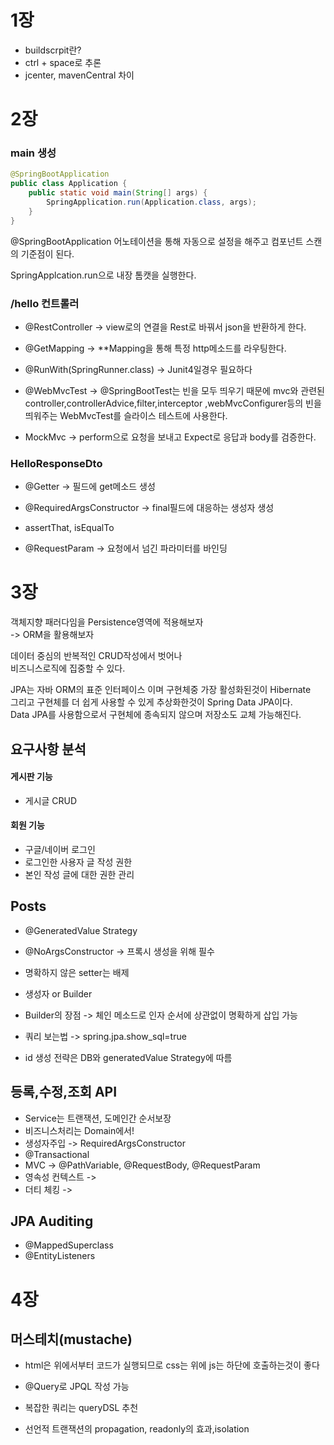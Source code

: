 # 1장  

* buildscrpit란?  
* ctrl + space로 추론  
* jcenter, mavenCentral 차이  

# 2장

### main 생성
```java
@SpringBootApplication
public class Application {
    public static void main(String[] args) {
        SpringApplication.run(Application.class, args);
    }
}
```
@SpringBootApplication 어노테이션을 통해 
자동으로 설정을 해주고 컴포넌트 스캔의 기준점이 된다.

SpringApplcation.run으로 내장 톰캣을 실행한다.

### /hello 컨트롤러

* @RestController -> view로의 연결을 Rest로 바꿔서 json을 반환하게 한다.
* @GetMapping -> **Mapping을 통해 특정 http메소드를 라우팅한다.


* @RunWith(SpringRunner.class) -> Junit4일경우 필요하다  
* @WebMvcTest -> @SpringBootTest는 빈을 모두 띄우기 때문에 
  mvc와 관련된 controller,controllerAdvice,filter,interceptor
  ,webMvcConfigurer등의 빈을 띄워주는 WebMvcTest를 슬라이스 테스트에 사용한다.  
* MockMvc -> perform으로 요청을 보내고 Expect로 응답과 body를 검증한다.

### HelloResponseDto 

* @Getter -> 필드에 get메소드 생성
* @RequiredArgsConstructor -> final필드에 대응하는 생성자 생성  

* assertThat, isEqualTo  
* @RequestParam -> 요청에서 넘긴 파라미터를 바인딩  

# 3장  
객체지향 패러다임을 Persistence영역에 적용해보자  
-> ORM을 활용해보자  
  
데이터 중심의 반복적인 CRUD작성에서 벗어나  
비즈니스로직에 집중할 수 있다.  

JPA는 자바 ORM의 표준 인터페이스 이며 구현체중 가장 활성화된것이 Hibernate  
그리고 구현체를 더 쉽게 사용할 수 있게 추상화한것이 Spring Data JPA이다.  
Data JPA를 사용함으로서 구현체에 종속되지 않으며 저장소도 교체 가능해진다.  

## 요구사항 분석

#### 게시판 기능

* 게시글 CRUD

#### 회원 기능

* 구글/네이버 로그인
* 로그인한 사용자 글 작성 권한
* 본인 작성 글에 대한 권한 관리

## Posts  

* @GeneratedValue Strategy  
* @NoArgsConstructor -> 프록시 생성을 위해 필수  
* 명확하지 않은 setter는 배제
* 생성자 or Builder
* Builder의 장점 -> 체인 메소드로 인자 순서에 상관없이 명확하게 삽입 가능  

* 쿼리 보는법 -> spring.jpa.show_sql=true  
* id 생성 전략은 DB와 generatedValue Strategy에 따름  

## 등록,수정,조회 API  

* Service는 트랜잭션, 도메인간 순서보장  
* 비즈니스처리는 Domain에서!
* 생성자주입 -> RequiredArgsConstructor
* @Transactional  
* MVC -> @PathVariable, @RequestBody, @RequestParam  
* 영속성 컨텍스트 -> 
* 더티 체킹  -> 

## JPA Auditing  

* @MappedSuperclass  
* @EntityListeners  

# 4장  

## 머스테치(mustache)  

* html은 위에서부터 코드가 실행되므로 css는 위에 js는 하단에 호출하는것이 좋다

* @Query로 JPQL 작성 가능
* 복잡한 쿼리는 queryDSL 추천
* 선언적 트랜잭션의 propagation, readonly의 효과,isolation